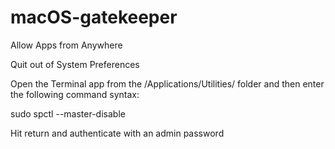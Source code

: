 # macOS-gatekeeper

Allow Apps from Anywhere

Quit out of System Preferences

Open the Terminal app from the /Applications/Utilities/ 
folder and then enter the following command syntax:

sudo spctl --master-disable

Hit return and authenticate with an admin password
